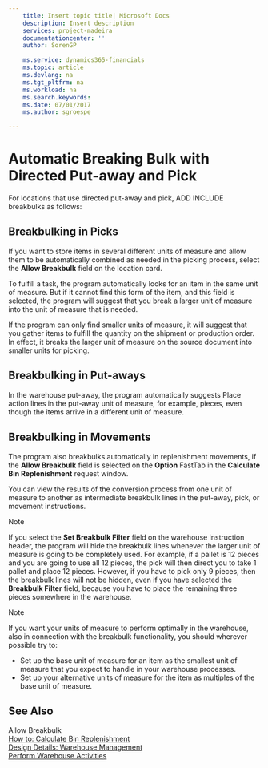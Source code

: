 ```yaml
---
    title: Insert topic title| Microsoft Docs
    description: Insert description
    services: project-madeira
    documentationcenter: ''
    author: SorenGP

    ms.service: dynamics365-financials
    ms.topic: article
    ms.devlang: na
    ms.tgt_pltfrm: na
    ms.workload: na
    ms.search.keywords:
    ms.date: 07/01/2017
    ms.author: sgroespe

---
```

# Automatic Breaking Bulk with Directed Put-away and Pick
For locations that use directed put-away and pick, ADD INCLUDE<!--[!INCLUDE[navnow](../../includes/navnow_md.md)]--> breakbulks as follows:  
  
## Breakbulking in Picks  
 If you want to store items in several different units of measure and allow them to be automatically combined as needed in the picking process, select the **Allow Breakbulk** field on the location card.  
  
 To fulfill a task, the program automatically looks for an item in the same unit of measure. But if it cannot find this form of the item, and this field is selected, the program will suggest that you break a larger unit of measure into the unit of measure that is needed.  
  
 If the program can only find smaller units of measure, it will suggest that you gather items to fulfill the quantity on the shipment or production order. In effect, it breaks the larger unit of measure on the source document into smaller units for picking.  
  
## Breakbulking in Put-aways  
 In the warehouse put-away, the program automatically suggests Place action lines in the put-away unit of measure, for example, pieces, even though the items arrive in a different unit of measure.  
  
## Breakbulking in Movements  
 The program also breakbulks automatically in replenishment movements, if the **Allow Breakbulk** field is selected on the **Option** FastTab in the **Calculate Bin Replenishment** request window.  
  
 You can view the results of the conversion process from one unit of measure to another as intermediate breakbulk lines in the put-away, pick, or movement instructions.  
  
> [!NOTE]  
>  If you select the **Set Breakbulk Filter** field on the warehouse instruction header, the program will hide the breakbulk lines whenever the larger unit of measure is going to be completely used. For example, if a pallet is 12 pieces and you are going to use all 12 pieces, the pick will then direct you to take 1 pallet and place 12 pieces. However, if you have to pick only 9 pieces, then the breakbulk lines will not be hidden, even if you have selected the **Breakbulk Filter** field, because you have to place the remaining three pieces somewhere in the warehouse.  
  
> [!NOTE]  
>  If you want your units of measure to perform optimally in the warehouse, also in connection with the breakbulk functionality, you should wherever possible try to:  
>   
>  -   Set up the base unit of measure for an item as the smallest unit of measure that you expect to handle in your warehouse processes.  
> -   Set up your alternative units of measure for the item as multiples of the base unit of measure.  
  
## See Also  
 Allow Breakbulk   
 [How to: Calculate Bin Replenishment](../how-to-calculate-bin-replenishment.md)   
 [Design Details: Warehouse Management](design-details-warehouse-management.md)   
 [Perform Warehouse Activities](../perform-warehouse-activities.md)